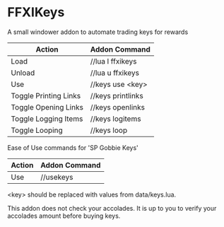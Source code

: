 # FFXIKeys
A small windower addon to automate trading keys for rewards

Action                | Addon Command
--------------------- | -----------------------------
Load                  | //lua l ffxikeys
Unload                | //lua u ffxikeys
Use                   | //keys use \<key\>
Toggle Printing Links | //keys printlinks
Toggle Opening Links  | //keys openlinks
Toggle Logging Items  | //keys logitems
Toggle Looping        | //keys loop


Ease of Use commands for 'SP Gobbie Keys'

Action                | Addon Command
--------------------- | -----------------------------
Use                   | //usekeys

\<key\> should be replaced with values from data/keys.lua.

This addon does not check your accolades.  It is up to you to verify your accolades amount before buying keys.

